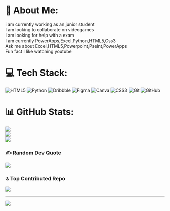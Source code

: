 # 💫 About Me:
i am currently working as an junior student<br>I am looking to collaborate on  videogames<br>I am looking for help with a exam<br>I am currently PowerApps,Excel,Python,HTML5,Css3<br>Ask me about Excel,HTML5,Powerpoint,Pseint,PowerApps<br>Fun fact I like watching youtube


# 💻 Tech Stack:
![HTML5](https://img.shields.io/badge/html5-%23E34F26.svg?style=for-the-badge&logo=html5&logoColor=white) ![Python](https://img.shields.io/badge/python-3670A0?style=for-the-badge&logo=python&logoColor=ffdd54) ![Dribbble](https://img.shields.io/badge/Dribbble-EA4C89?style=for-the-badge&logo=dribbble&logoColor=white) ![Figma](https://img.shields.io/badge/figma-%23F24E1E.svg?style=for-the-badge&logo=figma&logoColor=white) ![Canva](https://img.shields.io/badge/Canva-%2300C4CC.svg?style=for-the-badge&logo=Canva&logoColor=white) ![CSS3](https://img.shields.io/badge/css3-%231572B6.svg?style=for-the-badge&logo=css3&logoColor=white) ![Git](https://img.shields.io/badge/git-%23F05033.svg?style=for-the-badge&logo=git&logoColor=white) ![GitHub](https://img.shields.io/badge/github-%23121011.svg?style=for-the-badge&logo=github&logoColor=white)
# 📊 GitHub Stats:
![](https://github-readme-stats.vercel.app/api?username=Dunamis-Guardiola&theme=dark&hide_border=false&include_all_commits=true&count_private=true)<br/>
![](https://github-readme-streak-stats.herokuapp.com/?user=Dunamis-Guardiola&theme=dark&hide_border=false)<br/>
![](https://github-readme-stats.vercel.app/api/top-langs/?username=Dunamis-Guardiola&theme=dark&hide_border=false&include_all_commits=true&count_private=true&layout=compact)

### ✍️ Random Dev Quote
![](https://quotes-github-readme.vercel.app/api?type=horizontal&theme=merko)

### 🔝 Top Contributed Repo
![](https://github-contributor-stats.vercel.app/api?username=Dunamis-Guardiola&limit=5&theme=shadow_blue&combine_all_yearly_contributions=true)

---
[![](https://visitcount.itsvg.in/api?id=Dunamis-Guardiola&icon=0&color=0)](https://visitcount.itsvg.in)

<!-- Proudly created with GPRM ( https://gprm.itsvg.in ) -->